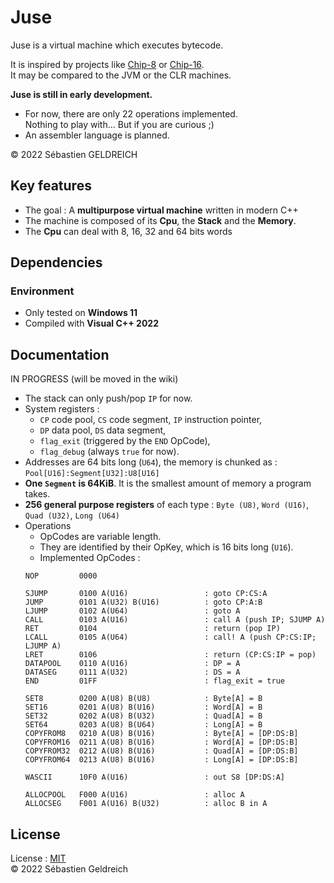 # Juse

Juse is a virtual machine which executes bytecode.

It is inspired by projects like [Chip-8](https://en.wikipedia.org/wiki/CHIP-8) or [Chip-16](https://github.com/chip16/chip16).  
It may be compared to the JVM or the CLR machines.  

**Juse is still in early development.**
- For now, there are only 22 operations implemented.  
  Nothing to play with... But if you are curious ;)
- An assembler language is planned.

&copy; 2022 Sébastien GELDREICH

## Key features

- The goal : A **multipurpose virtual machine** written in modern C++
- The machine is composed of its **Cpu**, the **Stack** and the **Memory**.
- The **Cpu** can deal with 8, 16, 32 and 64 bits words



## Dependencies

### Environment

* Only tested on **Windows 11**
* Compiled with **Visual C++ 2022**

## Documentation

IN PROGRESS (will be moved in the wiki)

- The stack can only push/pop `IP` for now.
- System registers :
    - `CP` code pool, `CS` code segment, `IP` instruction pointer,
    - `DP` data pool, `DS` data segment,
    - `flag_exit` (triggered by the `END` OpCode),
    - `flag_debug` (always `true` for now).
- Addresses are 64 bits long (`U64`), the memory is chunked as : `Pool[U16]:Segment[U32]:U8[U16]`
- **One `Segment` is 64KiB**. It is the smallest amount of memory a program takes.
- **256 general purpose registers** of each type : `Byte (U8)`, `Word (U16)`, `Quad (U32)`, `Long (U64)`
- Operations 
    - OpCodes are variable length.
    - They are identified by their OpKey, which is 16 bits long (`U16`).
    - Implemented OpCodes :
    ```
    NOP         0000

    SJUMP       0100 A(U16)                 : goto CP:CS:A
    JUMP        0101 A(U32) B(U16)          : goto CP:A:B
    LJUMP       0102 A(U64)                 : goto A
    CALL        0103 A(U16)                 : call A (push IP; SJUMP A)
    RET         0104                        : return (pop IP)
    LCALL       0105 A(U64)                 : call! A (push CP:CS:IP; LJUMP A)
    LRET        0106                        : return (CP:CS:IP = pop)
    DATAPOOL    0110 A(U16)                 : DP = A
    DATASEG     0111 A(U32)                 : DS = A
    END         01FF                        : flag_exit = true

    SET8        0200 A(U8) B(U8)            : Byte[A] = B
    SET16       0201 A(U8) B(U16)           : Word[A] = B
    SET32       0202 A(U8) B(U32)           : Quad[A] = B
    SET64       0203 A(U8) B(U64)           : Long[A] = B
    COPYFROM8   0210 A(U8) B(U16)           : Byte[A] = [DP:DS:B]
    COPYFROM16  0211 A(U8) B(U16)           : Word[A] = [DP:DS:B]
    COPYFROM32  0212 A(U8) B(U16)           : Quad[A] = [DP:DS:B]
    COPYFROM64  0213 A(U8) B(U16)           : Long[A] = [DP:DS:B]

    WASCII      10F0 A(U16)                 : out S8 [DP:DS:A]

    ALLOCPOOL   F000 A(U16)                 : alloc A
    ALLOCSEG    F001 A(U16) B(U32)          : alloc B in A
    ```

## License

License : [MIT](LICENSE)  
&copy; 2022 Sébastien Geldreich
